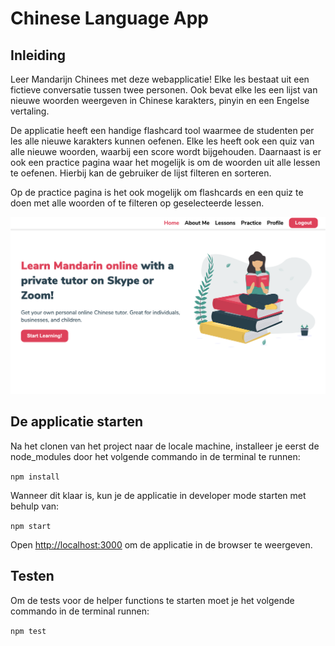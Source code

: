 # Chinese Language App

## Inleiding

Leer Mandarijn Chinees met deze webapplicatie! Elke les bestaat uit een fictieve conversatie tussen twee personen. Ook bevat elke les een lijst van nieuwe woorden weergeven in Chinese karakters, pinyin en een Engelse vertaling.

De applicatie heeft een handige flashcard tool waarmee de studenten per les alle nieuwe karakters kunnen oefenen. Elke les heeft ook een quiz van alle nieuwe woorden, waarbij een score wordt bijgehouden. Daarnaast is er ook een practice pagina waar het mogelijk is om de woorden uit alle lessen te oefenen. Hierbij kan de gebruiker de lijst filteren en sorteren.

Op de practice pagina is het ook mogelijk om flashcards en een quiz te doen met alle woorden of te filteren op geselecteerde lessen.

![Chinese Language App](src/assets/screenshot.png)

## De applicatie starten

Na het clonen van het project naar de locale machine, installeer je eerst de node_modules door het volgende commando in de terminal te runnen:

`npm install`

Wanneer dit klaar is, kun je de applicatie in developer mode starten met behulp van:

`npm start`

Open [http://localhost:3000](http://localhost:3000) om de applicatie in de browser te weergeven.

## Testen

Om de tests voor de helper functions te starten moet je het volgende commando in de terminal runnen:

`npm test`
